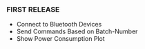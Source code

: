### FIRST RELEASE
- Connect to Bluetooth Devices 
- Send Commands Based on Batch-Number
- Show Power Consumption Plot